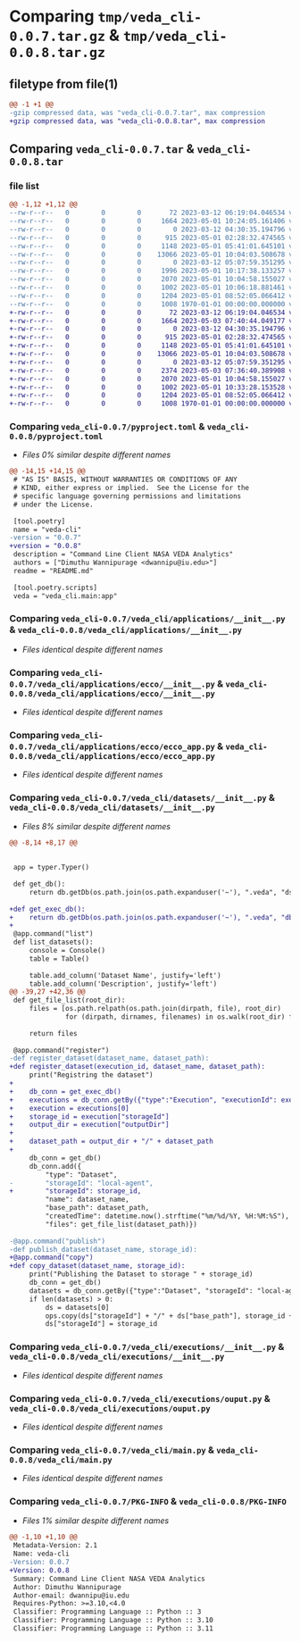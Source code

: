 # Comparing `tmp/veda_cli-0.0.7.tar.gz` & `tmp/veda_cli-0.0.8.tar.gz`

## filetype from file(1)

```diff
@@ -1 +1 @@
-gzip compressed data, was "veda_cli-0.0.7.tar", max compression
+gzip compressed data, was "veda_cli-0.0.8.tar", max compression
```

## Comparing `veda_cli-0.0.7.tar` & `veda_cli-0.0.8.tar`

### file list

```diff
@@ -1,12 +1,12 @@
--rw-r--r--   0        0        0       72 2023-03-12 06:19:04.046534 veda_cli-0.0.7/README.md
--rw-r--r--   0        0        0     1664 2023-05-01 10:24:05.161406 veda_cli-0.0.7/pyproject.toml
--rw-r--r--   0        0        0        0 2023-03-12 04:30:35.194796 veda_cli-0.0.7/veda_cli/__init__.py
--rw-r--r--   0        0        0      915 2023-05-01 02:28:32.474565 veda_cli-0.0.7/veda_cli/applications/__init__.py
--rw-r--r--   0        0        0     1148 2023-05-01 05:41:01.645101 veda_cli-0.0.7/veda_cli/applications/ecco/__init__.py
--rw-r--r--   0        0        0    13066 2023-05-01 10:04:03.508678 veda_cli-0.0.7/veda_cli/applications/ecco/ecco_app.py
--rw-r--r--   0        0        0        0 2023-03-12 05:07:59.351295 veda_cli-0.0.7/veda_cli/applications/wrf/__init__.py
--rw-r--r--   0        0        0     1996 2023-05-01 10:17:38.133257 veda_cli-0.0.7/veda_cli/datasets/__init__.py
--rw-r--r--   0        0        0     2070 2023-05-01 10:04:58.155027 veda_cli-0.0.7/veda_cli/executions/__init__.py
--rw-r--r--   0        0        0     1002 2023-05-01 10:06:18.881461 veda_cli-0.0.7/veda_cli/executions/ouput.py
--rw-r--r--   0        0        0     1204 2023-05-01 08:52:05.066412 veda_cli-0.0.7/veda_cli/main.py
--rw-r--r--   0        0        0     1008 1970-01-01 00:00:00.000000 veda_cli-0.0.7/PKG-INFO
+-rw-r--r--   0        0        0       72 2023-03-12 06:19:04.046534 veda_cli-0.0.8/README.md
+-rw-r--r--   0        0        0     1664 2023-05-03 07:40:44.049177 veda_cli-0.0.8/pyproject.toml
+-rw-r--r--   0        0        0        0 2023-03-12 04:30:35.194796 veda_cli-0.0.8/veda_cli/__init__.py
+-rw-r--r--   0        0        0      915 2023-05-01 02:28:32.474565 veda_cli-0.0.8/veda_cli/applications/__init__.py
+-rw-r--r--   0        0        0     1148 2023-05-01 05:41:01.645101 veda_cli-0.0.8/veda_cli/applications/ecco/__init__.py
+-rw-r--r--   0        0        0    13066 2023-05-01 10:04:03.508678 veda_cli-0.0.8/veda_cli/applications/ecco/ecco_app.py
+-rw-r--r--   0        0        0        0 2023-03-12 05:07:59.351295 veda_cli-0.0.8/veda_cli/applications/wrf/__init__.py
+-rw-r--r--   0        0        0     2374 2023-05-03 07:36:40.389908 veda_cli-0.0.8/veda_cli/datasets/__init__.py
+-rw-r--r--   0        0        0     2070 2023-05-01 10:04:58.155027 veda_cli-0.0.8/veda_cli/executions/__init__.py
+-rw-r--r--   0        0        0     1002 2023-05-01 10:33:28.153528 veda_cli-0.0.8/veda_cli/executions/ouput.py
+-rw-r--r--   0        0        0     1204 2023-05-01 08:52:05.066412 veda_cli-0.0.8/veda_cli/main.py
+-rw-r--r--   0        0        0     1008 1970-01-01 00:00:00.000000 veda_cli-0.0.8/PKG-INFO
```

### Comparing `veda_cli-0.0.7/pyproject.toml` & `veda_cli-0.0.8/pyproject.toml`

 * *Files 0% similar despite different names*

```diff
@@ -14,15 +14,15 @@
 # "AS IS" BASIS, WITHOUT WARRANTIES OR CONDITIONS OF ANY
 # KIND, either express or implied.  See the License for the
 # specific language governing permissions and limitations
 # under the License.
 
 [tool.poetry]
 name = "veda-cli"
-version = "0.0.7"
+version = "0.0.8"
 description = "Command Line Client NASA VEDA Analytics"
 authors = ["Dimuthu Wannipurage <dwannipu@iu.edu>"]
 readme = "README.md"
 
 [tool.poetry.scripts]
 veda = "veda_cli.main:app"
```

### Comparing `veda_cli-0.0.7/veda_cli/applications/__init__.py` & `veda_cli-0.0.8/veda_cli/applications/__init__.py`

 * *Files identical despite different names*

### Comparing `veda_cli-0.0.7/veda_cli/applications/ecco/__init__.py` & `veda_cli-0.0.8/veda_cli/applications/ecco/__init__.py`

 * *Files identical despite different names*

### Comparing `veda_cli-0.0.7/veda_cli/applications/ecco/ecco_app.py` & `veda_cli-0.0.8/veda_cli/applications/ecco/ecco_app.py`

 * *Files identical despite different names*

### Comparing `veda_cli-0.0.7/veda_cli/datasets/__init__.py` & `veda_cli-0.0.8/veda_cli/datasets/__init__.py`

 * *Files 8% similar despite different names*

```diff
@@ -8,14 +8,17 @@
 
 
 app = typer.Typer()
 
 def get_db():
     return db.getDb(os.path.join(os.path.expanduser('~'), ".veda", "ds.json"))
 
+def get_exec_db():
+    return db.getDb(os.path.join(os.path.expanduser('~'), ".veda", "db.json"))
+
 @app.command("list")
 def list_datasets():
     console = Console()
     table = Table()
 
     table.add_column('Dataset Name', justify='left')
     table.add_column('Description', justify='left')
@@ -39,27 +42,36 @@
 def get_file_list(root_dir):
     files = [os.path.relpath(os.path.join(dirpath, file), root_dir) 
              for (dirpath, dirnames, filenames) in os.walk(root_dir) for file in filenames]
 
     return files
 
 @app.command("register")
-def register_dataset(dataset_name, dataset_path):
+def register_dataset(execution_id, dataset_name, dataset_path):
     print("Registring the dataset")
+
+    db_conn = get_exec_db()
+    executions = db_conn.getBy({"type":"Execution", "executionId": execution_id})
+    execution = executions[0]
+    storage_id = execution["storageId"]
+    output_dir = execution["outputDir"]
+
+    dataset_path = output_dir + "/" + dataset_path
+
     db_conn = get_db()
     db_conn.add({
         "type": "Dataset",
-        "storageId": "local-agent",
+        "storageId": storage_id,
         "name": dataset_name, 
         "base_path": dataset_path, 
         "createdTime": datetime.now().strftime("%m/%d/%Y, %H:%M:%S"),
         "files": get_file_list(dataset_path)})
     
-@app.command("publish")
-def publish_dataset(dataset_name, storage_id):
+@app.command("copy")
+def copy_dataset(dataset_name, storage_id):
     print("Publishing the Dataset to storage " + storage_id)
     db_conn = get_db()
     datasets = db_conn.getBy({"type":"Dataset", "storageId": "local-agent", "name": dataset_name})
     if len(datasets) > 0:
         ds = datasets[0]
         ops.copy(ds["storageId"] + "/" + ds["base_path"], storage_id + "/" + ds["name"] + "/")
         ds["storageId"] = storage_id
```

### Comparing `veda_cli-0.0.7/veda_cli/executions/__init__.py` & `veda_cli-0.0.8/veda_cli/executions/__init__.py`

 * *Files identical despite different names*

### Comparing `veda_cli-0.0.7/veda_cli/executions/ouput.py` & `veda_cli-0.0.8/veda_cli/executions/ouput.py`

 * *Files identical despite different names*

### Comparing `veda_cli-0.0.7/veda_cli/main.py` & `veda_cli-0.0.8/veda_cli/main.py`

 * *Files identical despite different names*

### Comparing `veda_cli-0.0.7/PKG-INFO` & `veda_cli-0.0.8/PKG-INFO`

 * *Files 1% similar despite different names*

```diff
@@ -1,10 +1,10 @@
 Metadata-Version: 2.1
 Name: veda-cli
-Version: 0.0.7
+Version: 0.0.8
 Summary: Command Line Client NASA VEDA Analytics
 Author: Dimuthu Wannipurage
 Author-email: dwannipu@iu.edu
 Requires-Python: >=3.10,<4.0
 Classifier: Programming Language :: Python :: 3
 Classifier: Programming Language :: Python :: 3.10
 Classifier: Programming Language :: Python :: 3.11
```

